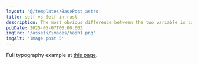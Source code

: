 ```yaml
---
layout: '@/templates/BasePost.astro'
title: self vs Self in rust
description: The most obvious difference between the two variable is capital and small S. But there functionality is also different. Here’s how
pubDate: 2025-05-07T00:00:00Z
imgSrc: '/assets/images/hash1.png'
imgAlt: 'Image post 5'
---
```


Full typography example at [this page](https://self-vs-self.hashnode.dev/self-vs-self-in-rust).
